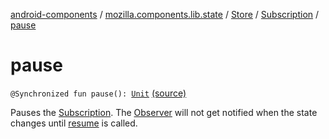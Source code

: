 [android-components](../../../index.md) / [mozilla.components.lib.state](../../index.md) / [Store](../index.md) / [Subscription](index.md) / [pause](./pause.md)

# pause

`@Synchronized fun pause(): `[`Unit`](https://kotlinlang.org/api/latest/jvm/stdlib/kotlin/-unit/index.html) [(source)](https://github.com/mozilla-mobile/android-components/blob/master/components/lib/state/src/main/java/mozilla/components/lib/state/Store.kt#L138)

Pauses the [Subscription](index.md). The [Observer](../../-observer.md) will not get notified when the state changes
until [resume](resume.md) is called.

